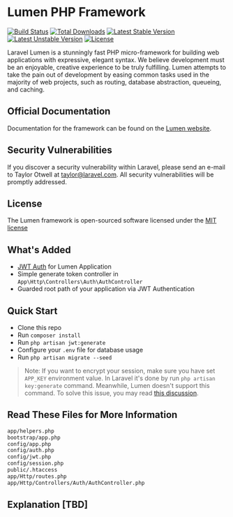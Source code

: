 # Lumen PHP Framework

[![Build Status](https://travis-ci.org/laravel/lumen-framework.svg)](https://travis-ci.org/laravel/lumen-framework)
[![Total Downloads](https://poser.pugx.org/laravel/lumen-framework/d/total.svg)](https://packagist.org/packages/laravel/lumen-framework)
[![Latest Stable Version](https://poser.pugx.org/laravel/lumen-framework/v/stable.svg)](https://packagist.org/packages/laravel/lumen-framework)
[![Latest Unstable Version](https://poser.pugx.org/laravel/lumen-framework/v/unstable.svg)](https://packagist.org/packages/laravel/lumen-framework)
[![License](https://poser.pugx.org/laravel/lumen-framework/license.svg)](https://packagist.org/packages/laravel/lumen-framework)

Laravel Lumen is a stunningly fast PHP micro-framework for building web applications with expressive, elegant syntax. We believe development must be an enjoyable, creative experience to be truly fulfilling. Lumen attempts to take the pain out of development by easing common tasks used in the majority of web projects, such as routing, database abstraction, queueing, and caching.

## Official Documentation

Documentation for the framework can be found on the [Lumen website](http://lumen.laravel.com/docs).

## Security Vulnerabilities

If you discover a security vulnerability within Laravel, please send an e-mail to Taylor Otwell at taylor@laravel.com. All security vulnerabilities will be promptly addressed.

## License

The Lumen framework is open-sourced software licensed under the [MIT license](http://opensource.org/licenses/MIT)

## What's Added

- [JWT Auth](https://github.com/tymondesigns/jwt-auth) for Lumen Application
- Simple generate token controller in `App\Http\Controllers\Auth\AuthController`
- Guarded root path of your application via JWT Authentication

## Quick Start

- Clone this repo
- Run `composer install`
- Run `php artisan jwt:generate`
- Configure your `.env` file for database usage
- Run `php artisan migrate --seed`

> Note: If you want to encrypt your session, make sure you have set `APP_KEY` environment value. In Laravel it's done by run `php artisan key:generate` command. Meanwhile, Lumen doesn't support this command. To solve this issue, you may read [this discussion](http://stackoverflow.com/questions/30344141/lumen-micro-framework-php-artisan-keygenerate/30352795).

## Read These Files for More Information

```sh
app/helpers.php
bootstrap/app.php
config/app.php
config/auth.php
config/jwt.php
config/session.php
public/.htaccess
app/Http/routes.php
app/Http/Controllers/Auth/AuthController.php
```

## Explanation [TBD]
